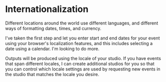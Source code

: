 # Internationalization

Different locations around the world use different languages, and different ways of formatting dates, times, and currency.

I've taken the first step and let you enter start and end dates for your event using your browser's localization features,
and this includes selecting a date using a calendar.  I'm looking to do more.

Outputs will be produced using the locale of your studio. If you have events that span different locales, I can create
additional studios for you so that you can control which locale settings are used by requesting new events in the
studio that matches the locale you desire.
